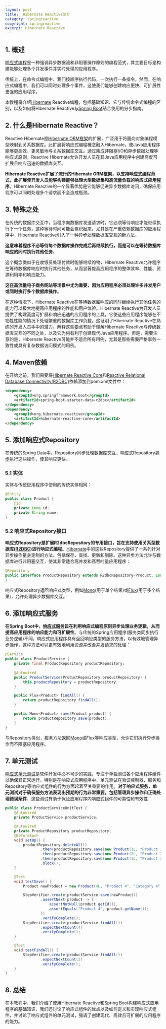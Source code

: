 ```yaml
---
layout: post
title:  Hibernate Reactive简介
category: springreactive
copyright: springreactive
excerpt: Hibernate Reactive
---
```


## 1. 概述

[响应式编程](https://www.baeldung.com/cs/reactive-programming)是一种强调异步数据流和非阻塞操作原则的编程范式，其主要目标是构建能够处理多个并发事件并实时处理的应用程序。

传统上，在命令式编程中，我们按顺序执行代码，一次执行一条指令。然而，在响应式编程中，我们可以同时处理多个事件，这使我们能够创建响应更快、可扩展性更强的应用程序。

本教程将介绍[Hibernate](https://www.baeldung.com/spring-boot-hibernate) Reactive编程，包括基础知识、它与传统命令式编程的区别，以及如何将Hibernate Reactive与[Spring Boot](https://www.baeldung.com/spring-boot-start)结合使用的分步指南。

## 2. 什么是Hibernate Reactive？

Reactive Hibernate是[Hibernate ORM框架](https://www.baeldung.com/learn-jpa-hibernate)的扩展，广泛用于将面向对象编程模型映射到关系数据库。此扩展将响应式编程概念融入Hibernate，使Java应用程序能够更高效、更灵敏地与关系数据库交互。通过集成非阻塞I/O和异步数据处理等响应式原则，Reactive Hibernate允许开发人员在其Java应用程序中创建高度可扩展且响应迅速的数据库交互。

**Hibernate Reactive扩展了流行的Hibernate ORM框架，以支持响应式编程范式，此扩展使开发人员能够构建能够处理大型数据集和高流量负载的响应式应用程序**。Hibernate Reactive的一个显著优势是它能够促进异步数据库访问，确保应用程序可以同时处理多个请求而不会造成瓶颈。

## 3. 特殊之处

在传统的数据库交互中，当程序向数据库发送请求时，它必须等待响应才能继续执行下一个任务，这种等待时间可能会累积起来，尤其是在严重依赖数据库的应用程序中，Hibernate Reactive引入了一种异步处理数据库交互的新方法。

**这意味着程序不必等待每个数据库操作完成后再继续执行，而是可以在等待数据库响应的同时执行其他任务**。

这个概念类似于在收银员处理付款时能够继续购物，Hibernate Reactive允许程序在等待数据库响应时执行其他任务，从而显著提高应用程序的整体效率、性能、资源利用率和响应能力。

**这在高流量电子商务网站等场景中尤为重要，因为应用程序必须处理许多并发用户或同时执行多个数据库操作**。

在这种情况下，Hibernate Reactive在等待数据库响应的同时继续执行其他任务的能力可以极大地提高应用程序的性能和用户体验。Hibernate Reactive为开发人员提供了构建高度可扩展和响应迅速的应用程序的工具，它使这些应用程序能够在不牺牲性能的情况下处理繁重的数据库工作负载，这证明了Hibernate Reactive在熟练的开发人员手中的潜力。解释这些要点有助于理解Hibernate Reactive与传统数据库交互的不同之处，以及它为何有利于创建现代Java应用程序。但是，需要注意的是，Hibernate Reactive可能并不适合所有用例，尤其是那些需要严格事务一致性或具有复杂数据访问模式的用例。

## 4. Maven依赖

在开始之前，我们需要将[Hibernate Reactive Core](https://mvnrepository.com/artifact/org.hibernate.reactive/hibernate-reactive-core)和[Reactive Relational Database Connectivity(R2DBC)](https://mvnrepository.com/artifact/org.springframework.boot/spring-boot-starter-data-r2dbc)依赖添加到pom.xml文件中：
```xml
<dependency>
    <groupId>org.springframework.boot</groupId>
    <artifactId>spring-boot-starter-data-r2dbc</artifactId>
</dependency>
<dependency>
    <groupId>org.hibernate.reactive</groupId>
    <artifactId>hibernate-reactive-core</artifactId>
</dependency>
```

## 5. 添加响应式Repository

在传统的Spring Data中，Repository同步处理数据库交互，响应式Repository[异步](https://www.baeldung.com/java-asynchronous-programming)执行这些操作，使其响应更快。

### 5.1 实体

实体与传统应用程序中使用的传统实体相同：
```java
@Entity
public class Product {
    @Id
    private Long id;
    private String name;
}
```

### 5.2 响应式Repository接口

**响应式Repository是扩展R2dbcRepository的专用接口，旨在支持使用关系型数据库([R2DBC](https://www.baeldung.com/r2dbc))进行响应式编程**。[Hibernate](https://www.baeldung.com/hibernate-save-persist-update-merge-saveorupdate)中的这些Repository提供了一系列针对异步操作量身定制的方法，包括保存、查找、更新和删除。这种异步方法允许与数据库进行非阻塞交互，使其非常适合高并发和高吞吐量应用程序：
```java
@Repository
public interface ProductRepository extends R2dbcRepository<Product, Long> {
}
```

响应式Repository返回响应式类型，例如[Mono](https://www.baeldung.com/java-reactor-flux-vs-mono)(用于单个结果)或[Flux](https://www.baeldung.com/reactor-core)(用于多个结果)，允许处理异步数据库交互。

## 6. 添加响应式服务

**在Spring Boot中，[响应式服务](https://www.baeldung.com/java-reactive-systems)旨在利用响应式编程原则异步处理业务逻辑，从而提高应用程序的响应能力和可扩展性**。与传统的Spring应用程序(服务类同步执行业务逻辑)不同，响应式应用程序具有返回响应类型的服务方法，以有效地管理异步操作，这种方法可以更有效地利用资源并改善并发请求的处理：
```java
@Service
public class ProductService {
    private final ProductRepository productRepository;
    
    @Autowired
    public ProductService(ProductRepository productRepository) {
        this.productRepository = productRepository;
    }

    public Flux<Product> findAll() {
        return productRepository.findAll();
    }

    public Mono<Product> save(Product product) {
        return productRepository.save(product);
    }
}
```

与Repository类似，服务方法返回[Mono](https://www.baeldung.com/java-reactor-flux-vs-mono)或Flux等响应类型，允许它们执行异步操作而不阻塞应用程序。

## 7. 单元测试

[响应式单元测试](https://www.baeldung.com/reactive-streams-step-verifier-test-publisher)是软件开发中必不可少的实践，专注于单独测试各个应用程序组件以确保其正常运行。特别是在响应式应用程序中，单元测试在验证控制器、服务和Repository等响应式组件的行为方面起着至关重要的作用。**对于响应式服务，单元测试对于确保服务方法表现出预期的行为非常重要，包括管理异步操作和正确处理错误条件**，这些测试有助于保证应用程序内响应式组件的可靠性和有效性：
```java
public class ProductServiceUnitTest {
    @Autowired
    private ProductService productService;

    @Autowired
    private ProductRepository productRepository;
    @BeforeEach
    void setUp() {
        productRepository.deleteAll()
                .then(productRepository.save(new Product(1L, "Product 1", "Category 1", 10.0)))
                .then(productRepository.save(new Product(2L, "Product 2", "Category 2", 15.0)))
                .then(productRepository.save(new Product(3L, "Product 3", "Category 3", 20.0)))
                .block();
    }

    @Test
    void testSave() {
        Product newProduct = new Product(4L, "Product 4", "Category 4", 24.0);

        StepVerifier.create(productService.save(newProduct))
                .assertNext(product -> {
                    assertNotNull(product.getId());
                    assertEquals("Product 4", product.getName());
                })
                .verifyComplete();
        StepVerifier.create(productService.findAll())
                .expectNextCount(4)
                .verifyComplete();
    }

    @Test
    void testFindAll() {
        StepVerifier.create(productService.findAll())
                .expectNextCount(3)
                .verifyComplete();
    }
}
```

## 8. 总结

在本教程中，我们介绍了使用Hibernate Reactive和Spring Boot构建响应式应用程序的基础知识，我们还讨论了响应式组件的优点以及如何定义和实现响应式组件，并讨论了响应式组件的单元测试，强调了创建现代、高效且可扩展的应用程序的能力。